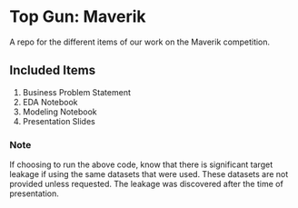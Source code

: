 # Top Gun: Maverik
A repo for the different items of our work on the Maverik competition.

## Included Items
1. Business Problem Statement
2. EDA Notebook
3. Modeling Notebook
4. Presentation Slides

### Note
If choosing to run the above code, know that there is significant target leakage if using the same datasets that were used. These datasets are not provided unless requested. The leakage was discovered after the time of presentation.
